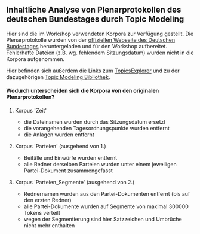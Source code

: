## Inhaltliche Analyse von Plenarprotokollen des deutschen Bundestages durch Topic Modeling
Hier sind die im Workshop verwendeten Korpora zur Verfügung gestellt. Die Plenarprotokolle wurden von der [offiziellen Webseite des Deutschen Bundestages](https://www.bundestag.de/dokumente/protokolle/plenarprotokolle/plenarprotokolle) heruntergeladen und für den Workshop aufbereitet. Fehlerhafte Dateien (z.B. wg. fehlendem Sitzungsdatum) wurden nicht in die Korpora aufgenommen.

Hier befinden sich außerdem die Links zum [TopicsExplorer](https://github.com/DARIAH-DE/TopicsExplorer) und zu der dazugehörigen [Topic Modeling Bibliothek](https://github.com/DARIAH-DE/Topics).

#### Wodurch unterscheiden sich die Korpora von den originalen Plenarprotokollen?
1. Korpus 'Zeit'
   - die Dateinamen wurden durch das Sitzungsdatum ersetzt
   - die vorangehenden Tagesordnungspunkte wurden entfernt
   - die Anlagen wurden entfernt
  
 2. Korpus 'Parteien' (ausgehend von 1.)
    - Beifälle und Einwürfe wurden entfernt
    - alle Redner derselben Parteien wurden unter einem jeweiligen Partei-Dokument zusammengefasst
   
 3. Korpus 'Parteien_Segmente' (ausgehend von 2.)
    - Rednernamen wurden aus den Partei-Dokumenten entfernt (bis auf den ersten Redner)
    - alle Partei-Dokumente wurden auf Segmente von maximal 300000 Tokens verteilt
    - wegen der Segmentierung sind hier Satzzeichen und Umbrüche nicht mehr enthalten

